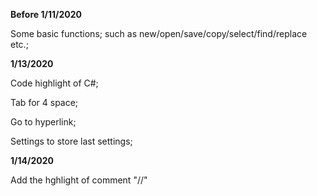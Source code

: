 **Before 1/11/2020**

Some basic functions; such as new/open/save/copy/select/find/replace etc.;

**1/13/2020**

Code highlight of C#; 

Tab for 4 space; 

Go to hyperlink;

Settings to store last settings;

**1/14/2020**

Add the hghlight of comment "//"
